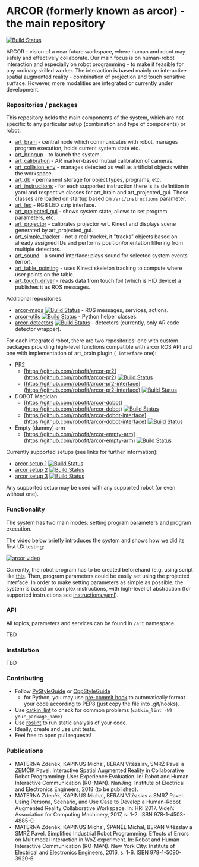 # ARCOR (formerly known as arcor) - the main repository

[![Build Status](https://travis-ci.org/robofit/arcor.svg)](https://travis-ci.org/robofit/arcor)

ARCOR - vision of a near future workspace, where human and robot may safely and effectively collaborate. Our main focus is on human-robot interaction and especially on robot programming - to make it feasible for any ordinary skilled worker. The interaction is based mainly on interactive spatial augmented reality - combination of projection and touch sensitive surface. However, more modalities are integrated or currently under development.

### Repositories / packages

This repository holds the main components of the system, which are not specific to any particular setup (combination and type of components) or robot:

 * [art_brain](https://github.com/robofit/arcor/tree/master/art_brain) - central node which communicates with robot, manages program execution, holds current system state etc.
 * [art_bringup](https://github.com/robofit/arcor/tree/master/art_bringup) - to launch the system.
 * [art_calibration](https://github.com/robofit/arcor/tree/master/art_calibration) - AR marker-based mutual calibration of cameras.
 * [art_collision_env](https://github.com/robofit/arcor/tree/master/art_collision_env) - manages detected as well as artificial objects within the workspace.
 * [art_db](https://github.com/robofit/arcor/tree/master/art_db) - permanent storage for object types, programs, etc.
 * [art_instructions](https://github.com/robofit/arcor/tree/master/art_instructions) - for each supported instruction there is its definition in yaml and respective classes for art_brain and art_projected_gui. Those classes are loaded on startup based on ```/art/instructions``` parameter.
 * [art_led](https://github.com/robofit/arcor/tree/master/art_led) - RGB LED strip interface.
 * [art_projected_gui](https://github.com/robofit/arcor/tree/master/art_projected_gui) - shows system state, allows to set program parameters, etc. 
 * [art_projector](https://github.com/robofit/arcor/tree/master/art_projector) - calibrates projector wrt. Kinect and displays scene generated by art_projected_gui. 
 * [art_simple_tracker](https://github.com/robofit/arcor/tree/master/art_simple_tracker) - not a real tracker, it "tracks" objects based on already assigned IDs and performs position/orientation filtering from multiple detectors.
 * [art_sound](https://github.com/robofit/arcor/tree/master/art_sound) - a sound interface: plays sound for selected system events (error).
 * [art_table_pointing](https://github.com/robofit/arcor/tree/master/art_table_pointing) - uses Kinect skeleton tracking to compute where user points on the table.
 * [art_touch_driver](https://github.com/robofit/arcor/tree/master/art_touch_driver) - reads data from touch foil (which is HID device) a publishes it as ROS messages.

Additional repositories:

 * [arcor-msgs](https://github.com/robofit/arcor-msgs) [![Build Status](https://travis-ci.org/robofit/arcor-msgs.svg?branch=master)](https://travis-ci.org/robofit/arcor-msgs) - ROS messages, services, actions.
 * [arcor-utils](https://github.com/robofit/arcor-utils) [![Build Status](https://travis-ci.org/robofit/arcor-utils.svg?branch=master)](https://travis-ci.org/robofit/arcor-utils) - Python helper classes.
 * [arcor-detectors](https://github.com/robofit/arcor-detectors) [![Build Status](https://travis-ci.org/robofit/arcor-detectors.svg?branch=master)](https://travis-ci.org/robofit/arcor-detectors) - detectors (currently, only AR code detector wrapper).

For each integrated robot, there are two repositories: one with custom packages providing high-level functions compatible with arcor ROS API and one with implementation of art_brain plugin (```-interface``` one):

* PR2
  * [https://github.com/robofit/arcor-pr2](https://github.com/robofit/arcor-pr2) [![Build Status](https://travis-ci.org/robofit/arcor-pr2.svg?branch=master)](https://travis-ci.org/robofit/arcor-pr2)
  * [https://github.com/robofit/arcor-pr2-interface](https://github.com/robofit/arcor-pr2-interface) [![Build Status](https://travis-ci.org/robofit/arcor-pr2-interface.svg?branch=master)](https://travis-ci.org/robofit/arcor-pr2-interface)
* DOBOT Magician
  * [https://github.com/robofit/arcor-dobot](https://github.com/robofit/arcor-dobot) [![Build Status](https://travis-ci.org/robofit/arcor-dobot.svg?branch=master)](https://travis-ci.org/robofit/arcor-dobot)
  * [https://github.com/robofit/arcor-dobot-interface](https://github.com/robofit/arcor-dobot-interface) [![Build Status](https://travis-ci.org/robofit/arcor-dobot-interface.svg?branch=master)](https://travis-ci.org/robofit/arcor-dobot-interface)
* Empty (dummy) arm
  * [https://github.com/robofit/arcor-empty-arm](https://github.com/robofit/arcor-empty-arm) [![Build Status](https://travis-ci.org/robofit/arcor-empty-arm.svg?branch=master)](https://travis-ci.org/robofit/arcor-empty-arm)

Currently supported setups (see links for further information):

 * [arcor setup 1](https://github.com/robofit/arcor-setup-1) [![Build Status](https://travis-ci.org/robofit/arcor-setup-1.svg?branch=master)](https://travis-ci.org/robofit/arcor-setup-1)
 * [arcor setup 2](https://github.com/robofit/arcor-setup-2) [![Build Status](https://travis-ci.org/robofit/arcor-setup-2.svg?branch=master)](https://travis-ci.org/robofit/arcor-setup-2)
 * [arcor setup 3](https://github.com/robofit/arcor-setup-3) [![Build Status](https://travis-ci.org/robofit/arcor-setup-3.svg?branch=master)](https://travis-ci.org/robofit/arcor-setup-3)
 
 Any supported setup may be used with any supported robot (or even without one).

### Functionality

The system has two main modes: setting program parameters and program execution.

The video below briefly introduces the system and shows how we did its first UX testing:

[![arcor video](https://i.ytimg.com/vi/cQqNLy6mE8w/0.jpg)](https://www.youtube.com/watch?v=cQqNLy6mE8w)

Currently, the robot program has to be created beforehand (e.g. using script like [this](https://github.com/robofit/arcor/blob/master/art_db/scripts/simple_trolley.py). Then, program parameters could be easily set using the projected interface. In order to make setting parameters as simple as possible, the system is based on complex instructions, with high-level of abstraction (for supported instructions see [instructions.yaml](https://github.com/robofit/arcor/blob/master/art_instructions/config/instructions.yaml)).

### API

All topics, parameters and services can be found in `/art` namespace.

TBD

### Installation

TBD

### Contributing

 - Follow [PyStyleGuide](http://wiki.ros.org/PyStyleGuide) or [CppStyleGuide](http://wiki.ros.org/CppStyleGuide)
   - for Python, you may use [pre-commit hook](https://github.com/robofit/arcor/blob/master/hooks/pre-commit) to automatically format your code according to PEP8 (just copy the file into .git/hooks).
 - Use [catkin_lint](http://fkie.github.io/catkin_lint/) to check for common problems (```catkin_lint -W2 your_package_name```)
 - Use [roslint](http://wiki.ros.org/roslint) to run static analysis of your code.
 - Ideally, create and use unit tests.
 - Feel free to open pull requests!

### Publications

 * MATERNA Zdeněk, KAPINUS Michal, BERAN Vítězslav, SMRŽ Pavel a ZEMČÍK Pavel. Interactive Spatial Augmented Reality in Collaborative Robot Programming: User Experience Evaluation. In: Robot and Human Interactive Communication (RO-MAN). NanJing: Institute of Electrical and Electronics Engineers, 2018 (to be published).
 * MATERNA Zdeněk, KAPINUS Michal, BERAN Vítězslav a SMRŽ Pavel. Using Persona, Scenario, and Use Case to Develop a Human-Robot Augmented Reality Collaborative Workspace. In: HRI 2017. Vídeň: Association for Computing Machinery, 2017, s. 1-2. ISBN 978-1-4503-4885-0.
 * MATERNA Zdeněk, KAPINUS Michal, ŠPANĚL Michal, BERAN Vítězslav a SMRŽ Pavel. Simplified Industrial Robot Programming: Effects of Errors on Multimodal Interaction in WoZ experiment. In: Robot and Human Interactive Communication (RO-MAN). New York City: Institute of Electrical and Electronics Engineers, 2016, s. 1-6. ISBN 978-1-5090-3929-6.

